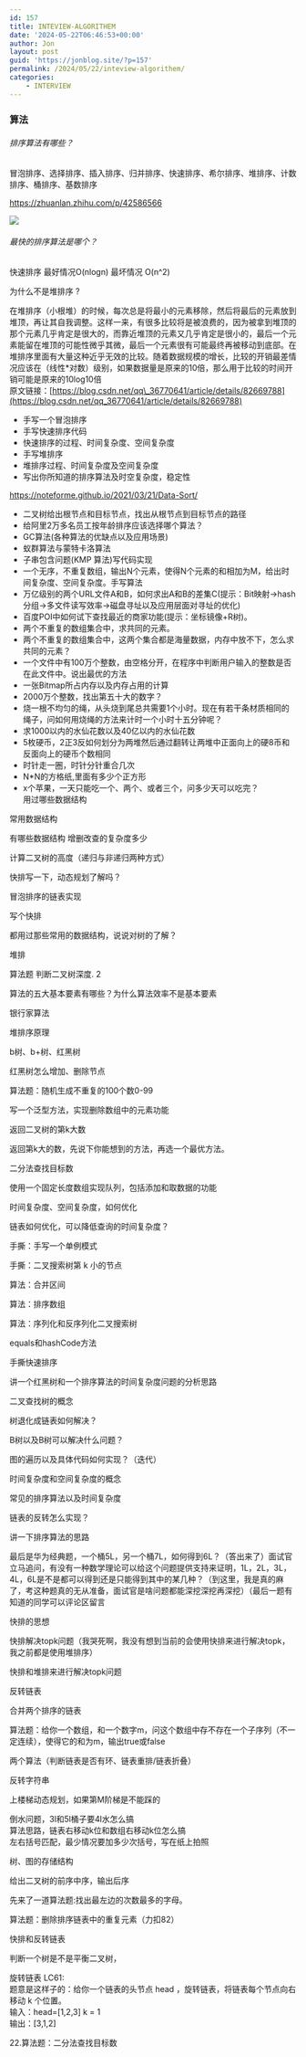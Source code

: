 ```yaml
---
id: 157
title: INTEVIEW-ALGORITHEM
date: '2024-05-22T06:46:53+00:00'
author: Jon
layout: post
guid: 'https://jonblog.site/?p=157'
permalink: /2024/05/22/inteview-algorithem/
categories:
    - INTERVIEW
---
```


### 算法

###### 排序算法有哪些？

冒泡排序、选择排序、插入排序、归并排序、快速排序、希尔排序、堆排序、计数排序、桶排序、基数排序

<https://zhuanlan.zhihu.com/p/42586566>

![](https://img-blog.csdn.net/20180912224019565?watermark/2/text/aHR0cHM6Ly9ibG9nLmNzZG4ubmV0L3FxXzM2NzcwNjQx/font/5a6L5L2T/fontsize/400/fill/I0JBQkFCMA==/dissolve/70)

###### 最快的排序算法是哪个？

快速排序 最好情况O(nlogn) 最坏情况 O(n^2)

为什么不是堆排序 ?

在堆排序（小根堆）的时候，每次总是将最小的元素移除，然后将最后的元素放到堆顶，再让其自我调整。这样一来，有很多比较将是被浪费的，因为被拿到堆顶的那个元素几乎肯定是很大的，而靠近堆顶的元素又几乎肯定是很小的，最后一个元素能留在堆顶的可能性微乎其微，最后一个元素很有可能最终再被移动到底部。在堆排序里面有大量这种近乎无效的比较。随着数据规模的增长，比较的开销最差情况应该在（线性\*对数）级别，如果数据量是原来的10倍，那么用于比较的时间开销可能是原来的10log10倍  
原文链接：[https://blog.csdn.net/qq\_36770641/article/details/82669788](https://blog.csdn.net/qq_36770641/article/details/82669788)

- 手写一个冒泡排序
- 手写快速排序代码
- 快速排序的过程、时间复杂度、空间复杂度
- 手写堆排序
- 堆排序过程、时间复杂度及空间复杂度
- 写出你所知道的排序算法及时空复杂度，稳定性

<https://noteforme.github.io/2021/03/21/Data-Sort/>

- 二叉树给出根节点和目标节点，找出从根节点到目标节点的路径
- 给阿里2万多名员工按年龄排序应该选择哪个算法？
- GC算法(各种算法的优缺点以及应用场景)
- 蚁群算法与蒙特卡洛算法
- 子串包含问题(KMP 算法)写代码实现
- 一个无序，不重复数组，输出N个元素，使得N个元素的和相加为M，给出时间复杂度、空间复杂度。手写算法
- 万亿级别的两个URL文件A和B，如何求出A和B的差集C(提示：Bit映射->hash分组->多文件读写效率->磁盘寻址以及应用层面对寻址的优化)
- 百度POI中如何试下查找最近的商家功能(提示：坐标镜像+R树)。
- 两个不重复的数组集合中，求共同的元素。
- 两个不重复的数组集合中，这两个集合都是海量数据，内存中放不下，怎么求共同的元素？
- 一个文件中有100万个整数，由空格分开，在程序中判断用户输入的整数是否在此文件中。说出最优的方法
- 一张Bitmap所占内存以及内存占用的计算
- 2000万个整数，找出第五十大的数字？
- 烧一根不均匀的绳，从头烧到尾总共需要1个小时。现在有若干条材质相同的绳子，问如何用烧绳的方法来计时一个小时十五分钟呢？
- 求1000以内的水仙花数以及40亿以内的水仙花数
- 5枚硬币，2正3反如何划分为两堆然后通过翻转让两堆中正面向上的硬8币和反面向上的硬币个数相同
- 时针走一圈，时针分针重合几次
- N\*N的方格纸,里面有多少个正方形
- x个苹果，一天只能吃一个、两个、或者三个，问多少天可以吃完？  
  用过哪些数据结构

常用数据结构

有哪些数据结构 增删改查的复杂度多少

计算二叉树的高度（递归与非递归两种方式）

快排写一下，动态规划了解吗？

冒泡排序的链表实现

写个快排

都用过那些常用的数据结构，说说对树的了解？

堆排

算法题 判断二叉树深度. 2

算法的五大基本要素有哪些？为什么算法效率不是基本要素

银行家算法

堆排序原理

b树、b+树、红黑树

红黑树怎么增加、删除节点

算法题：随机生成不重复的100个数0-99

写一个泛型方法，实现删除数组中的元素功能

返回二叉树的第k大数

返回第k大的数，先说下你能想到的方法，再选一个最优方法。

二分法查找目标数

使用一个固定长度数组实现队列，包括添加和取数据的功能

时间复杂度、空间复杂度，如何优化

链表如何优化，可以降低查询的时间复杂度？

手撕：手写一个单例模式

手撕：二叉搜索树第 k 小的节点

算法：合并区间

算法：排序数组

算法：序列化和反序列化二叉搜索树

equals和hashCode方法

手撕快速排序

讲一个红黑树和一个排序算法的时间复杂度问题的分析思路

二叉查找树的概念

树退化成链表如何解决？

B树以及B树可以解决什么问题？

图的遍历以及具体代码如何实现？（迭代）

时间复杂度和空间复杂度的概念

常见的排序算法以及时间复杂度

链表的反转怎么实现？

讲一下排序算法的思路

最后是华为经典题，一个桶5L，另一个桶7L，如何得到6L？（答出来了）面试官立马追问，有没有一种数学理论可以给这个问题提供支持来证明，1L，2L，3L，4L，6L是不是都可以得到还是只能得到其中的某几种？（到这里，我是真的麻了，考这种题真的无从准备，面试官是啥问题都能深挖深挖再深挖）（最后一题有知道的同学可以评论区留言

快排的思想

快排解决topk问题（我哭死啊，我没有想到当前的会使用快排来进行解决topk，我之前都是使用堆排序）

快排和堆排来进行解决topk问题

反转链表

合并两个排序的链表

算法题：给你一个数组，和一个数字m，问这个数组中存不存在一个子序列（不一定连续），使得它的和为m，输出true或false

两个算法（判断链表是否有环、链表重排/链表折叠）

反转字符串

上楼梯动态规划，如果第M阶梯是不能踩的

倒水问题，3l和5l桶子要4l水怎么搞  
算法思路，链表右移动k位和数组右移动k位怎么搞  
左右括号匹配，最少情况要加多少次括号，写在纸上拍照

树、图的存储结构

给出二叉树的前序中序，输出后序

先来了一道算法题:找出最左边的次数最多的字母。

算法题：删除排序链表中的重复元素（力扣82）

快排和反转链表

判断一个树是不是平衡二叉树，

旋转链表 LC61:  
题意是这样子的：给你一个链表的头节点 head ，旋转链表，将链表每个节点向右移动 k 个位置。  
输入：head=\[1,2,3\] k = 1  
输出：\[3,1,2\]

22.算法题：二分法查找目标数